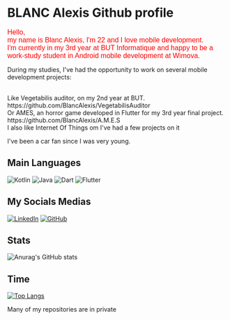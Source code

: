 <h1>BLANC Alexis Github profile</h1>

<p><span style="font-family: &quot;comic sans ms&quot;, sans-serif; color: #ff0000; font-size: medium;">Hello, 
<br>
my name is Blanc Alexis, I'm 22 and I love mobile development.
<br>
I'm currently in my 3rd year at BUT Informatique and happy to be a work-study student in Android mobile development at Wimova.
<br>

During my studies, I've had the opportunity to work on several mobile development projects:

<br>
Like Vegetabilis auditor, on my 2nd year at BUT. 
https://github.com/BlancAlexis/VegetabilisAuditor
<br>
Or AMES, an horror game developed in Flutter for my 3rd year final project.
https://github.com/BlancAlexis/A.M.E.S
<br>
I also like Internet Of Things om I've had a few projects on it
<br>


I've been a car fan since I was very young.
</span></p>

<h2>Main Languages</h2>

![Kotlin](https://img.shields.io/badge/kotlin-%237F52FF.svg?style=for-the-badge&logo=kotlin&logoColor=white)
![Java](https://img.shields.io/badge/java-%23ED8B00.svg?style=for-the-badge&logo=openjdk&logoColor=white)
![Dart](https://img.shields.io/badge/dart-%230175C2.svg?style=for-the-badge&logo=dart&logoColor=white)
![Flutter](https://img.shields.io/badge/Flutter-%2302569B.svg?style=for-the-badge&logo=Flutter&logoColor=white)

<h2>My Socials Medias</h2>
        
<a href="https://www.linkedin.com/in/alexis--blanc/"><img src="https://img.shields.io/badge/LinkedIn-0077B5?style=for-the-badge&logo=linkedin&logoColor=white" alt="LinkedIn" /></a>
<a href="https://github.com/BlancAlexis"><img src="https://img.shields.io/badge/GitHub-100000?style=for-the-badge&logo=github&logoColor=white" alt="GitHub" /></a>

<h2>Stats</h2>

![Anurag's GitHub stats](https://github-readme-stats.vercel.app/api?username=BlancAlexis\&bg_color=30,e96443,904e95\&title_color=fff\&text_color=fff)

<h2>Time</h2>

[![Top Langs](https://github-readme-stats.vercel.app/api/top-langs/?username=BlancAlexis&layout=donut)](https://github.com/anuraghazra/github-readme-stats)

<p>Many of my repositories are in private</p>
